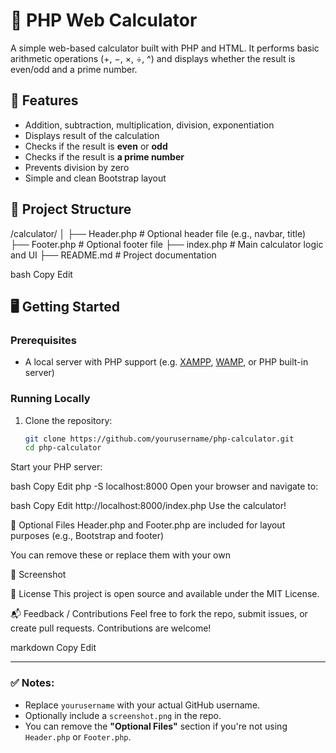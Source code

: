 # 🧮 PHP Web Calculator

A simple web-based calculator built with PHP and HTML. It performs basic arithmetic operations (+, −, ×, ÷, ^) and displays whether the result is even/odd and a prime number.

## 🚀 Features

- Addition, subtraction, multiplication, division, exponentiation
- Displays result of the calculation
- Checks if the result is **even** or **odd**
- Checks if the result is **a prime number**
- Prevents division by zero
- Simple and clean Bootstrap layout

## 📁 Project Structure

/calculator/
│
├── Header.php # Optional header file (e.g., navbar, title)
├── Footer.php # Optional footer file
├── index.php # Main calculator logic and UI
├── README.md # Project documentation

bash
Copy
Edit

## 🖥️ Getting Started

### Prerequisites

- A local server with PHP support (e.g. [XAMPP](https://www.apachefriends.org/), [WAMP](https://www.wampserver.com/), or PHP built-in server)

### Running Locally

1. Clone the repository:

   ```bash
   git clone https://github.com/yourusername/php-calculator.git
   cd php-calculator
Start your PHP server:

bash
Copy
Edit
php -S localhost:8000
Open your browser and navigate to:

bash
Copy
Edit
http://localhost:8000/index.php
Use the calculator!

🧩 Optional Files
Header.php and Footer.php are included for layout purposes (e.g., Bootstrap <head> and footer)

You can remove these or replace them with your own

📸 Screenshot

📝 License
This project is open source and available under the MIT License.

📬 Feedback / Contributions
Feel free to fork the repo, submit issues, or create pull requests. Contributions are welcome!

markdown
Copy
Edit

---

### ✅ Notes:

- Replace `yourusername` with your actual GitHub username.
- Optionally include a `screenshot.png` in the repo.
- You can remove the **"Optional Files"** section if you're not using `Header.php` or `Footer.php`.

